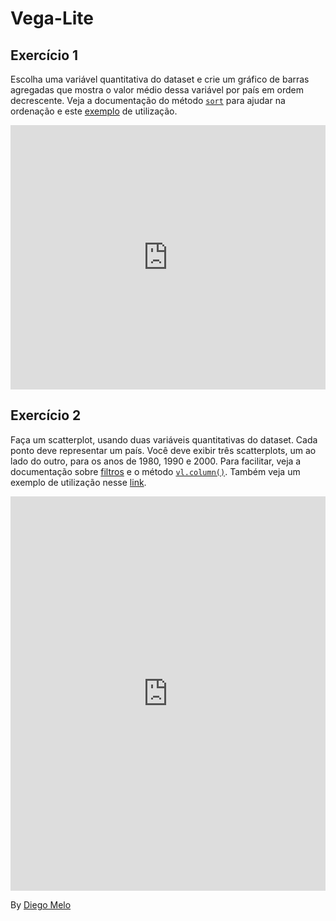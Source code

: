 # Vega-Lite


## Exercício 1

Escolha uma variável quantitativa do dataset e crie um gráfico de barras agregadas que mostra o valor médio dessa variável por país em ordem decrescente. Veja a documentação do método [`sort`](https://vega.github.io/vega-lite/docs/sort.html) para ajudar na ordenação e este [exemplo](https://observablehq.com/@uwdata/data-transformation?collection=@uwdata/visualization-curriculum#cell-138) de utilização.

<iframe width="100%" height="423" frameborder="0"
  src="https://observablehq.com/embed/ed87d35197ea68ac@133?cells=viewof+scatterPlot"></iframe>



## Exercício 2

Faça um scatterplot, usando duas variáveis quantitativas do dataset. Cada ponto deve representar um país. Você deve exibir três scatterplots, um ao lado do outro, para os anos de 1980, 1990 e 2000. Para facilitar, veja a documentação sobre [filtros](https://vega.github.io/vega-lite-api/api/filter) e o método [`vl.column()`](https://vega.github.io/vega-lite-api/api/column). Também veja um exemplo de utilização nesse [link](https://observablehq.com/@uwdata/multi-view-composition#cell-144).

<iframe width="100%" height="631" frameborder="0"
  src="https://observablehq.com/embed/ed87d35197ea68ac@134?cells=viewof+scatterByYear"></iframe>

By [Diego Melo](https://github.com/diego-nac)
